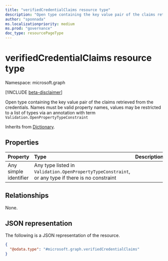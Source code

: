 ```yaml
---
title: "verifiedCredentialClaims resource type"
description: "Open type containing the key value pair of the claims retrieved from the credentials. Names must be valid property names, values may be restricted to a list of types via an annotation with term `Validation.OpenPropertyTypeConstraint`."
author: "sponnada"
ms.localizationpriority: medium
ms.prod: "governance"
doc_type: resourcePageType
---
```


# verifiedCredentialClaims resource type

Namespace: microsoft.graph

[!INCLUDE [beta-disclaimer](../../includes/beta-disclaimer.md)]

Open type containing the key value pair of the claims retrieved from the credentials. Names must be valid property names, values may be restricted to a list of types via an annotation with term `Validation.OpenPropertyTypeConstraint`


Inherits from [Dictionary](../resources/dictionary.md).

## Properties
|Property|Type|Description|
|:---|:---|:---|
Any simple identifier | Any type listed in `Validation.OpenPropertyTypeConstraint`, or any type if there is no constraint

## Relationships
None.

## JSON representation
The following is a JSON representation of the resource.
<!-- {
  "blockType": "resource",
  "@odata.type": "microsoft.graph.verifiedCredentialClaims"
}
-->
``` json
{
  "@odata.type": "#microsoft.graph.verifiedCredentialClaims"
}
```

